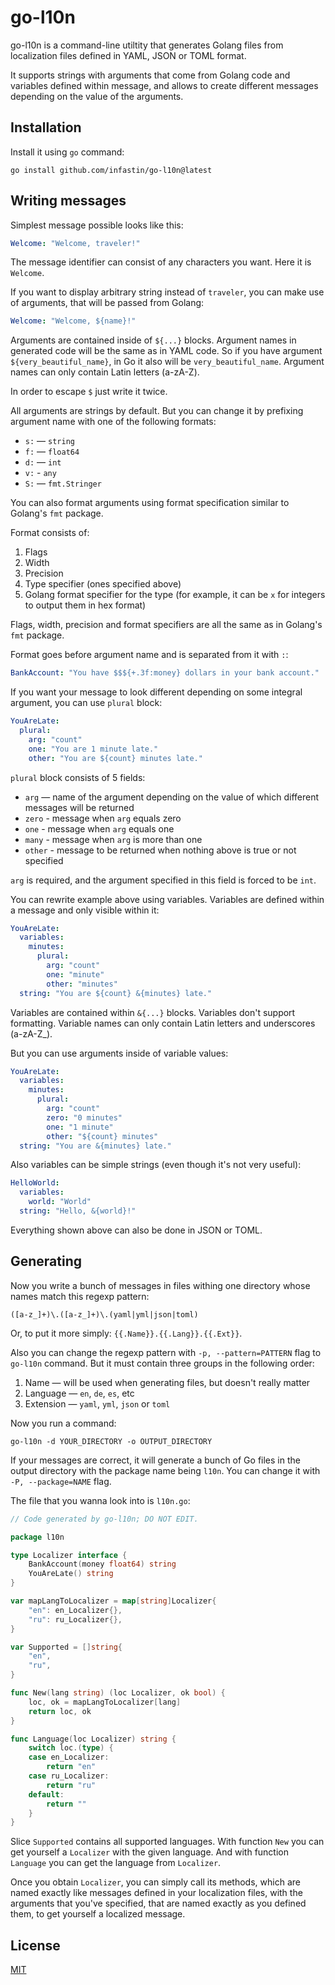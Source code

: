 # go-l10n

go-l10n is a command-line utiltity that generates Golang files
from localization files defined in YAML, JSON or TOML format.

It supports strings with arguments that come
from Golang code and variables defined within message,
and allows to create different messages depending on the value of the arguments.

## Installation

Install it using `go` command:
```
go install github.com/infastin/go-l10n@latest
```

## Writing messages

Simplest message possible looks like this:
```yaml
Welcome: "Welcome, traveler!"
```

The message identifier can consist of any characters you want.
Here it is `Welcome`.

If you want to display arbitrary string instead of `traveler`,
you can make use of arguments, that will be passed from Golang:
```yaml
Welcome: "Welcome, ${name}!"
```

Arguments are contained inside of `${...}` blocks.
Argument names in generated code will be the same as in YAML code.
So if you have argument `${very_beautiful_name}`, in Go it also will be `very_beautiful_name`.
Argument names can only contain Latin letters (a-zA-Z).

In order to escape `$` just write it twice.

All arguments are strings by default.
But you can change it by prefixing argument name with one of the following formats:
- `s:` — `string`
- `f:` — `float64`
- `d:` — `int`
- `v:` - `any`
- `S:` — `fmt.Stringer`

You can also format arguments using format specification similar to Golang's `fmt` package.

Format consists of:
1. Flags
2. Width
3. Precision
4. Type specifier (ones specified above)
5. Golang format specifier for the type (for example, it can be `x` for integers to output them in hex format)

Flags, width, precision and format specifiers are all the same as in Golang's `fmt` package.

Format goes before argument name and is separated from it with `:`:
```yaml
BankAccount: "You have $$${+.3f:money} dollars in your bank account."
```

If you want your message to look different depending on some integral argument, you can use `plural` block:
```yaml
YouAreLate:
  plural:
    arg: "count"
    one: "You are 1 minute late."
    other: "You are ${count} minutes late."
```

`plural` block consists of 5 fields:
- `arg` — name of the argument depending on the value of which different messages will be returned
- `zero` - message when `arg` equals zero
- `one` - message when `arg` equals one
- `many` - message when `arg` is more than one
- `other` - message to be returned when nothing above is true or not specified

`arg` is required, and the argument specified in this field is forced to be `int`.

You can rewrite example above using variables.
Variables are defined within a message and only visible within it:
```yaml
YouAreLate:
  variables:
    minutes:
      plural:
        arg: "count"
        one: "minute"
        other: "minutes"
  string: "You are ${count} &{minutes} late."
```

Variables are contained within `&{...}` blocks.
Variables don't support formatting.
Variable names can only contain Latin letters and underscores (a-zA-Z_).

But you can use arguments inside of variable values:
```yaml
YouAreLate:
  variables:
    minutes:
      plural:
        arg: "count"
        zero: "0 minutes"
        one: "1 minute"
        other: "${count} minutes"
  string: "You are &{minutes} late."
```

Also variables can be simple strings (even though it's not very useful):
```yaml
HelloWorld:
  variables:
    world: "World"
  string: "Hello, &{world}!"
```

Everything shown above can also be done in JSON or TOML.

## Generating

Now you write a bunch of messages in files withing
one directory whose names match this regexp pattern:
```
([a-z_]+)\.([a-z_]+)\.(yaml|yml|json|toml)
```

Or, to put it more simply: `{{.Name}}.{{.Lang}}.{{.Ext}}`.

Also you can change the regexp pattern with `-p, --pattern=PATTERN` flag to `go-l10n` command.
But it must contain three groups in the following order:
1. Name — will be used when generating files, but doesn't really matter
2. Language — `en`, `de`, `es`, etc
3. Extension — `yaml`, `yml`, `json` or `toml`

Now you run a command:
```
go-l10n -d YOUR_DIRECTORY -o OUTPUT_DIRECTORY
```

If your messages are correct, it will generate a bunch of Go files in the output directory
with the package name being `l10n`. You can change it with `-P, --package=NAME` flag.

The file that you wanna look into is `l10n.go`:
```go
// Code generated by go-l10n; DO NOT EDIT.

package l10n

type Localizer interface {
	BankAccount(money float64) string
	YouAreLate() string
}

var mapLangToLocalizer = map[string]Localizer{
	"en": en_Localizer{},
	"ru": ru_Localizer{},
}

var Supported = []string{
	"en",
	"ru",
}

func New(lang string) (loc Localizer, ok bool) {
	loc, ok = mapLangToLocalizer[lang]
	return loc, ok
}

func Language(loc Localizer) string {
	switch loc.(type) {
	case en_Localizer:
		return "en"
	case ru_Localizer:
		return "ru"
	default:
		return ""
	}
}
```

Slice `Supported` contains all supported languages.
With function `New` you can get yourself a `Localizer` with the given language.
And with function `Language` you can get the language from `Localizer`.

Once you obtain `Localizer`, you can simply call its methods,
which are named exactly like messages defined in your localization files,
with the arguments that you've specified, that are named exactly as you defined them,
to get yourself a localized message.

## License

[MIT](./LICENSE)

